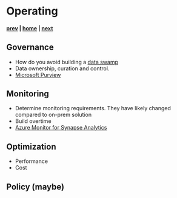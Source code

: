 # Operating

#### [prev](./building.md) | [home](./readme.md)  | [next](./security.md)

## Governance
* How do you avoid building a [data swamp](https://docs.microsoft.com/en-us/azure/cloud-adoption-framework/scenarios/cloud-scale-analytics/best-practices/data-lake-overview)
* Data ownership, curation and control.
* [Microsoft Purview](https://docs.microsoft.com/en-us/azure/purview/overview)

## Monitoring
* Determine monitoring requirements. They have likely changed compared to on-prem solution
* Build overtime
* [Azure Monitor for Synapse Analytics](https://docs.microsoft.com/en-us/azure/synapse-analytics/monitoring/how-to-monitor-using-azure-monitor)

## Optimization
* Performance
* Cost

## Policy (maybe)